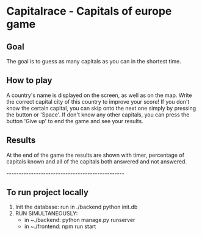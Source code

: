 <h1> 
Capitalrace - Capitals of europe game
</h1>
<h2>
  Goal
</h2>
<p>
  The goal is to guess as many capitals as you can in the shortest time.
</p>

<h2>
  How to play
</h2>
<p>
  A country's name is displayed on the screen, as well as on the map. Write the correct
  capital city of this country to improve your score! If you don't know the certain capital,
  you can skip onto the next one simply by pressing the button or 'Space'. If don't know any
  other capitals, you can press the button 'Give up' to end the game and see your results.
</p>
<h2>
  Results
</h2>
<p>At the end of the game the results are shown with timer, percentage of capitals known and 
  all of the capitals both answered and not answered.
</p>
------------------------------------------------
<h2>To run project locally</h2>
<ol>
  <li>Init the database: run in ./backend python init.db</li>
  <li>RUN SIMULTANEOUSLY:
    <ul>
    <li>in ~./backend: python manage.py runserver</li>
    <li>in ~./frontend: npm run start</li>
    </ul>
  </li>
</ol>
